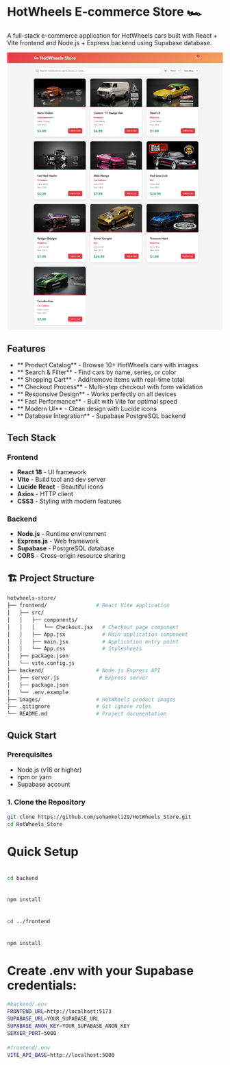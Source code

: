 # HotWheels E-commerce Store 🏎️

A full-stack e-commerce application for HotWheels cars built with React + Vite frontend and Node.js + Express backend using Supabase database.

![HotWheels Store](https://github.com/sohamkoli29/HotWheels_Store/blob/main/images/hotstore.png?raw=true)

##  Features

- ** Product Catalog** - Browse 10+ HotWheels cars with images
- ** Search & Filter** - Find cars by name, series, or color
- ** Shopping Cart** - Add/remove items with real-time total
- ** Checkout Process** - Multi-step checkout with form validation
- ** Responsive Design** - Works perfectly on all devices
- ** Fast Performance** - Built with Vite for optimal speed
- ** Modern UI** - Clean design with Lucide icons
- ** Database Integration** - Supabase PostgreSQL backend

##  Tech Stack

### Frontend
- **React 18** - UI framework
- **Vite** - Build tool and dev server
- **Lucide React** - Beautiful icons
- **Axios** - HTTP client
- **CSS3** - Styling with modern features

### Backend
- **Node.js** - Runtime environment
- **Express.js** - Web framework
- **Supabase** - PostgreSQL database
- **CORS** - Cross-origin resource sharing

## 🏗️ Project Structure

```bash
hotwheels-store/
├── frontend/                # React Vite application
│   ├── src/
│   │   ├── components/
│   │   │   └── Checkout.jsx   # Checkout page component
│   │   ├── App.jsx            # Main application component
│   │   ├── main.jsx           # Application entry point
│   │   └── App.css            # Stylesheets
│   ├── package.json
│   └── vite.config.js
├── backend/                 # Node.js Express API
│   ├── server.js             # Express server
│   ├── package.json
│   └── .env.example
├── images/                  # HotWheels product images
├── .gitignore               # Git ignore rules
└── README.md                # Project documentation
```


##  Quick Start

### Prerequisites
- Node.js (v16 or higher)
- npm or yarn
- Supabase account

### 1. Clone the Repository
```bash
git clone https://github.com/sohamkoli29/HotWheels_Store.git
cd HotWheels_Store

```

# Quick Setup
```bash

cd backend


npm install


cd ../frontend


npm install

```



# Create  .env with your Supabase credentials: 

```bash
#backend/.env
FRONTEND_URL=http://localhost:5173
SUPABASE_URL=YOUR_SUPABASE_URL
SUPABASE_ANON_KEY=YOUR_SUPABASE_ANON_KEY
SERVER_PORT=5000

#frontend/.env
VITE_API_BASE=http://localhost:5000

```